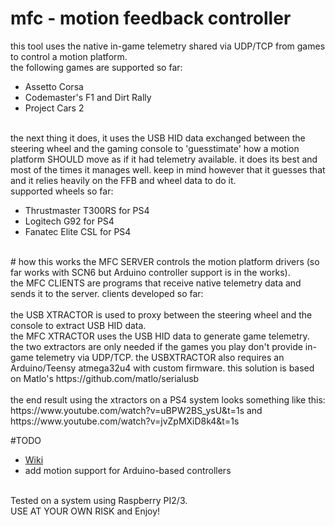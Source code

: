 # mfc - motion feedback controller

this tool uses the native in-game telemetry shared via UDP/TCP from games to control a motion platform.<br>
the following games are supported so far:

- Assetto Corsa<br>
- Codemaster's F1 and Dirt Rally<br>
- Project Cars 2
<br>
the next thing it does, it uses the USB HID data exchanged between the steering wheel and the gaming console to 'guesstimate' how a motion platform SHOULD move as if it had telemetry available. it does its best and most of the times it manages well. keep in mind however that it guesses that and it relies heavily on the FFB and wheel data to do it.
<br>supported wheels so far:

- Thrustmaster T300RS for PS4
- Logitech G92 for PS4
- Fanatec Elite CSL for PS4
<br>
# how this works
the MFC SERVER controls the motion platform drivers (so far works with SCN6 but Arduino controller support is in the works).<br>
the MFC CLIENTS are programs that receive native telemetry data and sends it to the server. clients developed so far:<br>
<br>
the USB XTRACTOR is used to proxy between the steering wheel and the console to extract USB HID data.<br>
the MFC XTRACTOR uses the USB HID data to generate game telemetry.<br>
the two extractors are only needed if the games you play don't provide in-game telemetry via UDP/TCP. the USBXTRACTOR also requires an Arduino/Teensy atmega32u4 with custom firmware. this solution is based on Matlo's https://github.com/matlo/serialusb<br>
<br>
the end result using the xtractors on a PS4 system looks something like this:<br>
https://www.youtube.com/watch?v=uBPW2BS_ysU&t=1s and https://www.youtube.com/watch?v=jvZpMXiD8k4&t=1s

#TODO

- <a href="https://github.com/lmirel/mfc/wiki">Wiki</a>
- add motion support for Arduino-based controllers

<br>Tested on a system using Raspberry PI2/3.
<br>
USE AT YOUR OWN RISK and Enjoy!
